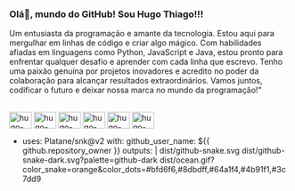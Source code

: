 ### Olá👋, mundo do GitHub! Sou **Hugo Thiago!!!**

Um entusiasta da programação e amante da tecnologia. Estou aqui para mergulhar em linhas de código e criar algo mágico. Com habilidades afiadas
em linguagens como Python, JavaScript e Java, estou pronto para enfrentar qualquer desafio e aprender com cada linha que escrevo. Tenho uma
paixão genuína por projetos inovadores e acredito no poder da colaboração para alcançar resultados extraordinários. Vamos juntos, codificar o
futuro e deixar nossa marca no mundo da programação!"

  <div style="display: inline_block"><br>
    <img align="center"  height="30" width="40" src="https://cdn.jsdelivr.net/gh/devicons/devicon/icons/csharp/csharp-original.svg" alt="hugo-c#" />
    <img align="center"  height="30" width="40" src="https://cdn.jsdelivr.net/gh/devicons/devicon/icons/mysql/mysql-original.svg" alt="hugo-sql" />
    <img align="center"  height="30" width="40" src="https://cdn.jsdelivr.net/gh/devicons/devicon/icons/python/python-original.svg" alt="hugo-py" />
    <img align="center"  height="30" width="40" src="https://cdn.jsdelivr.net/gh/devicons/devicon/icons/php/php-original.svg" alt="hugo-php" />
    <img align="center"  height="30" width="40" src="https://cdn.jsdelivr.net/gh/devicons/devicon/icons/html5/html5-original.svg" alt="hugo-HTML" />
    <img align="center"  height="30" width="40" src="https://cdn.jsdelivr.net/gh/devicons/devicon/icons/css3/css3-original.svg" alt="hugo-CSS"/>
  </div>

- uses: Platane/snk@v2
  with:
  github_user_name: ${{ github.repository_owner }}
  outputs: |
      dist/github-snake.svg
      dist/github-snake-dark.svg?palette=github-dark
      dist/ocean.gif?color_snake=orange&color_dots=#bfd6f6,#8dbdff,#64a1f4,#4b91f1,#3c7dd9


